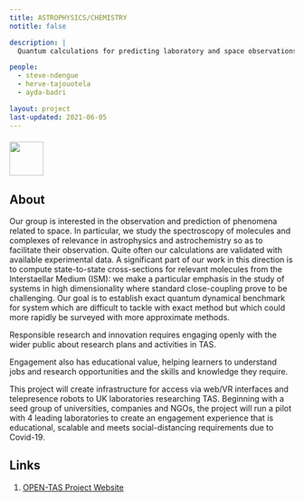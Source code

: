 ```yaml
---
title: ASTROPHYSICS/CHEMISTRY
notitle: false

description: |
  Quantum calculations for predicting laboratory and space observations.

people:
  - steve-ndengue
  - herve-tajouotela
  - ayda-badri

layout: project
last-updated: 2021-06-05
---
```


<img style="padding-top:5pt;" src="https://care.hw.ac.uk/img/logos/ukri-tas.png" height="60pt">

## About

Our group is interested in the observation and prediction of phenomena related to space. In particular, we study the spectroscopy of molecules and complexes of relevance in astrophysics and astrochemistry so as to facilitate their observation. Quite often our calculations are validated with available experimental data. A significant part of our work in this direction is to compute state-to-state cross-sections for relevant molecules from the Interstaellar Medium (ISM): we make a particular emphasis in the study of systems in high dimensionality where standard close-coupling prove to be challenging. Our goal is to establish exact quantum dynamical benchmark for system which are difficult to tackle with exact method but which could more rapidly be surveyed with more approximate methods.

<p>
Responsible research and innovation requires engaging openly with the wider public about research plans and activities in TAS.
</p>

<p>
Engagement also has educational value, helping learners to understand jobs and research opportunities and the skills and knowledge they require.
</p>

<p>
This project will create infrastructure for access via web/VR interfaces and telepresence robots to UK laboratories researching TAS. Beginning with a seed group of universities, companies and NGOs, the project will run a pilot with 4 leading laboratories to create an engagement experience that is educational, scalable and meets social-distancing requirements due to Covid-19.
</p>

## Links

1. <a href="https://www.tas.ac.uk/current-research-projects/open-tas/">OPEN-TAS Project Website</a>
